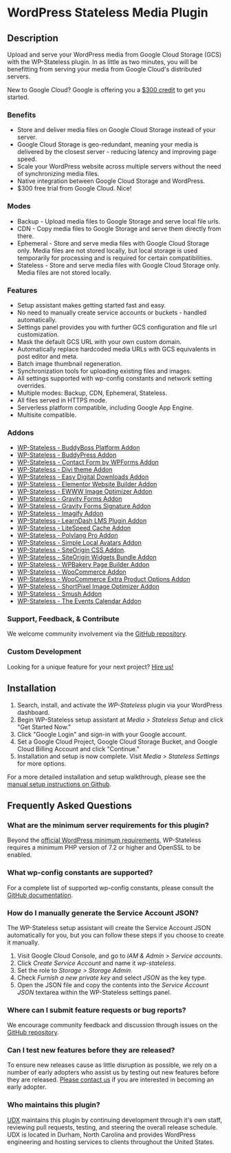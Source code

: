 # WordPress Stateless Media Plugin

## Description

Upload and serve your WordPress media from Google Cloud Storage (GCS) with the WP-Stateless plugin. In as little as two minutes, you will be benefitting from serving your media from Google Cloud's distributed servers.

New to Google Cloud? Google is offering you a [$300 credit](https://console.cloud.google.com/freetrial?referralId=e1c28cf728ff49b38d4eb5add3f5bfc8) to get you started.

### Benefits
* Store and deliver media files on Google Cloud Storage instead of your server.
* Google Cloud Storage is geo-redundant, meaning your media is delivered by the closest server - reducing latency and improving page speed.
* Scale your WordPress website across multiple servers without the need of synchronizing media files.
* Native integration between Google Cloud Storage and WordPress.
* $300 free trial from Google Cloud. Nice!

### Modes
* Backup - Upload media files to Google Storage and serve local file urls.
* CDN - Copy media files to Google Storage and serve them directly from there.
* Ephemeral - Store and serve media files with Google Cloud Storage only. Media files are not stored locally, but local storage is used temporarily for processing and is required for certain compatibilities.
* Stateless - Store and serve media files with Google Cloud Storage only. Media files are not stored locally.

### Features
* Setup assistant makes getting started fast and easy.
* No need to manually create service accounts or buckets - handled automatically.
* Settings panel provides you with further GCS configuration and file url customization.
* Mask the default GCS URL with your own custom domain.
* Automatically replace hardcoded media URLs with GCS equivalents in post editor and meta.
* Batch image thumbnail regeneration.
* Synchronization tools for uploading existing files and images.
* All settings supported with wp-config constants and network setting overrides.
* Multiple modes: Backup, CDN, Ephemeral, Stateless.
* All files served in HTTPS mode.
* Serverless platform compatible, including Google App Engine.
* Multisite compatible.

### Addons
* [WP-Stateless - BuddyBoss Platform Addon](https://github.com/udx/wp-stateless-buddyboss-addon)
* [WP-Stateless - BuddyPress Addon](https://github.com/udx/wp-stateless-buddypress-addon)
* [WP-Stateless - Contact Form by WPForms Addon](https://github.com/udx/wp-stateless-wp-forms-lite-addon)
* [WP-Stateless - Divi theme Addon](https://github.com/udx/wp-stateless-divi-addon)
* [WP-Stateless - Easy Digital Downloads Addon](https://github.com/udx/wp-stateless-easy-digital-downloads-addon)
* [WP-Stateless - Elementor Website Builder Addon](https://github.com/udx/wp-stateless-elementor-addon)
* [WP-Stateless - EWWW Image Optimizer Addon](https://github.com/udx/wp-stateless-ewww-addon)
* [WP-Stateless - Gravity Forms Addon](https://github.com/udx/wp-stateless-gravity-forms-addon)
* [WP-Stateless - Gravity Forms Signature Addon](https://github.com/udx/wp-stateless-gravity-forms-signature-addon)
* [WP-Stateless - Imagify Addon](https://github.com/udx/wp-stateless-imagify-addon)
* [WP-Stateless - LearnDash LMS Plugin Addon](https://github.com/udx/wp-stateless-learndash-addon)
* [WP-Stateless - LiteSpeed Cache Addon](https://github.com/udx/wp-stateless-litespeed-cache-addon)
* [WP-Stateless - Polylang Pro Addon](https://github.com/udx/wp-stateless-polylang-pro-addon)
* [WP-Stateless - Simple Local Avatars Addon](https://github.com/udx/wp-stateless-simple-local-avatars-addon)
* [WP-Stateless - SiteOrigin CSS Addon](https://github.com/udx/wp-stateless-siteorigin-css-addon).
* [WP-Stateless - SiteOrigin Widgets Bundle Addon](https://github.com/udx/wp-stateless-siteorigin-widgets-bundle-addon)
* [WP-Stateless - WPBakery Page Builder Addon](https://github.com/udx/wp-stateless-wpbakery-page-builder-addon)
* [WP-Stateless - WooCommerce Addon](https://github.com/udx/wp-stateless-woocommerce-addon)
* [WP-Stateless - WooCommerce Extra Product Options Addon](https://github.com/udx/wp-stateless-woo-extra-product-options-addon)
* [WP-Stateless - ShortPixel Image Optimizer Addon](https://github.com/udx/wp-stateless-shortpixel-addon)
* [WP-Stateless - Smush Addon](https://github.com/udx/wp-stateless-wp-smushit-addon)
* [WP-Stateless - The Events Calendar Addon](https://github.com/udx/wp-stateless-the-events-calendar-addon)

### Support, Feedback, & Contribute
We welcome community involvement via the [GitHub repository](https://github.com/udx/wp-stateless).

### Custom Development
Looking for a unique feature for your next project? [Hire us!](https://udx.io/)

## Installation

1. Search, install, and activate the *WP-Stateless* plugin via your WordPress dashboard.
2. Begin WP-Stateless setup assistant at *Media > Stateless Setup* and click "Get Started Now."
3. Click "Google Login" and sign-in with your Google account.
4. Set a Google Cloud Project, Google Cloud Storage Bucket, and Google Cloud Billing Account and click "Continue."
5. Installation and setup is now complete. Visit *Media > Stateless Settings* for more options.

For a more detailed installation and setup walkthrough, please see the [manual setup instructions on Github](https://wp-stateless.github.io/docs/manual-setup/).

## Frequently Asked Questions

### What are the minimum server requirements for this plugin?

Beyond the [official WordPress minimum requirements](https://codex.wordpress.org/Template:Server_requirements), WP-Stateless requires a minimum PHP version of 7.2 or higher and OpenSSL to be enabled.

### What wp-config constants are supported?

For a complete list of supported wp-config constants, please consult the [GitHub documentation](https://wp-stateless.github.io/docs/constants/).

### How do I manually generate the Service Account JSON?

The WP-Stateless setup assistant will create the Service Account JSON automatically for you, but you can follow these steps if you choose to create it manually.

1. Visit Google Cloud Console, and go to *IAM & Admin > Service accounts*.
2. Click *Create Service Account* and name it *wp-stateless*.
3. Set the role to *Storage > Storage Admin*.
4. Check *Furnish a new private key* and select *JSON* as the key type.
5. Open the JSON file and copy the contents into the *Service Account JSON* textarea within the WP-Stateless settings panel.

### Where can I submit feature requests or bug reports?

We encourage community feedback and discussion through issues on the [GitHub repository](https://github.com/udx/wp-stateless/issues).

### Can I test new features before they are released?

To ensure new releases cause as little disruption as possible, we rely on a number of early adopters who assist us by testing out new features before they are released. [Please contact us](https://udx.io/) if you are interested in becoming an early adopter.

### Who maintains this plugin?

[UDX](https://udx.io/) maintains this plugin by continuing development through it's own staff, reviewing pull requests, testing, and steering the overall release schedule. UDX is located in Durham, North Carolina and provides WordPress engineering and hosting services to clients throughout the United States.
